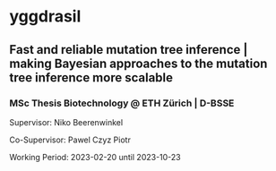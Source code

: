 # yggdrasil
## Fast and reliable mutation tree inference | making Bayesian approaches to the mutation tree inference more scalable 
### MSc Thesis Biotechnology @ ETH Zürich | D-BSSE

Supervisor: Niko Beerenwinkel

Co-Supervisor: Pawel Czyz Piotr

Working Period: 2023-02-20 until 2023-10-23

